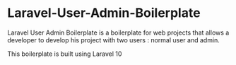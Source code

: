 # Laravel-User-Admin-Boilerplate
Laravel User Admin Boilerplate is a boilerplate for web projects that allows a developer to develop his project with two users : normal user and admin. 

This boilerplate is built using Laravel 10

